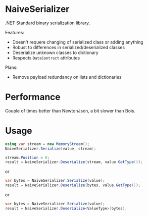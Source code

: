 NaiveSerializer
===============

.NET Standard binary serialization library.

Features:
+ Doesn't requere changing of serialized class or adding anything
+ Robust to differences in serialized/deserialized classes
+ Deserialize unknown classes to dictionary
+ Respects `DataContract` attributes

Plans:
+ Remove payload redundancy on lists and dictionaries

Performance
===========

Couple of times better than NewtonJson, a bit slower than Bois.

Usage
=====

```csharp
using var stream = new MemoryStream();
NaiveSerializer.Serialize(value, stream);

stream.Position = 0;
result = NaiveSerializer.Deserialize(stream, value.GetType());
```

or 

```csharp
var bytes = NaiveSerializer.Serialize(value);
result = NaiveSerializer.Deserialize(bytes, value.GetType());
```

or 

```csharp
var bytes = NaiveSerializer.Serialize(value);
result = NaiveSerializer.Deserialize<ValueType>(bytes);
```